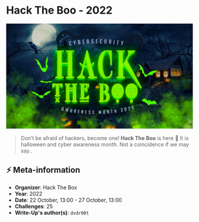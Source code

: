 # Hack The Boo - 2022
<p align="center">
  <img src="header.png" alt="animated"/>
</p>

> Don’t be afraid of hackers, become one! **Hack The Boo** is here 🎃
It is halloween and cyber awareness month. Not a coincidence if we may say.. 

## ⚡️ Meta-information
- **Organizer**: Hack The Box
- **Year**: 2022
- **Date**: 22 October, 13:00 - 27 October, 13:00
- **Challenges**: 25
- **Write-Up's author(s)**: `dvdr00t`